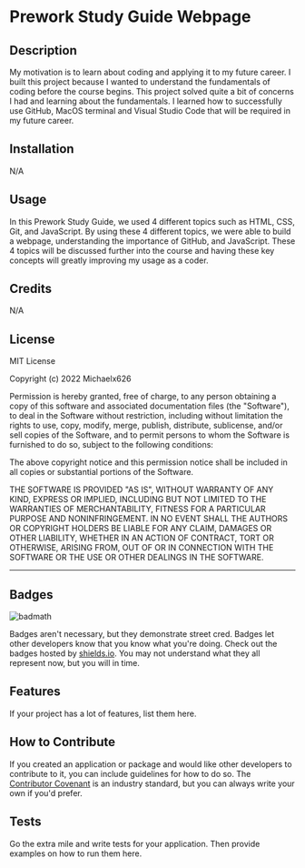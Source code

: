 # Prework Study Guide Webpage

## Description

My motivation is to learn about coding and applying it to my future career.
I built this project because I wanted to understand the fundamentals of coding before the course begins.
This project solved quite a bit of concerns I had and learning about the fundamentals.
I learned how to successfully use GitHub, MacOS terminal and Visual Studio Code that will be required in my future career.

## Installation

N/A

## Usage

In this Prework Study Guide, we used 4 different topics such as HTML, CSS, Git, and JavaScript. By using these 4 different topics, we were able to build a webpage, understanding the importance of GitHub, and JavaScript. These 4 topics will be discussed further into the course and having these key concepts will greatly improving my usage as a coder.


## Credits

N/A

## License

MIT License

Copyright (c) 2022 Michaelx626

Permission is hereby granted, free of charge, to any person obtaining a copy
of this software and associated documentation files (the "Software"), to deal
in the Software without restriction, including without limitation the rights
to use, copy, modify, merge, publish, distribute, sublicense, and/or sell
copies of the Software, and to permit persons to whom the Software is
furnished to do so, subject to the following conditions:

The above copyright notice and this permission notice shall be included in all
copies or substantial portions of the Software.

THE SOFTWARE IS PROVIDED "AS IS", WITHOUT WARRANTY OF ANY KIND, EXPRESS OR
IMPLIED, INCLUDING BUT NOT LIMITED TO THE WARRANTIES OF MERCHANTABILITY,
FITNESS FOR A PARTICULAR PURPOSE AND NONINFRINGEMENT. IN NO EVENT SHALL THE
AUTHORS OR COPYRIGHT HOLDERS BE LIABLE FOR ANY CLAIM, DAMAGES OR OTHER
LIABILITY, WHETHER IN AN ACTION OF CONTRACT, TORT OR OTHERWISE, ARISING FROM,
OUT OF OR IN CONNECTION WITH THE SOFTWARE OR THE USE OR OTHER DEALINGS IN THE
SOFTWARE.

---

## Badges

![badmath](https://img.shields.io/github/languages/top/nielsenjared/badmath)

Badges aren't necessary, but they demonstrate street cred. Badges let other developers know that you know what you're doing. Check out the badges hosted by [shields.io](https://shields.io/). You may not understand what they all represent now, but you will in time.

## Features

If your project has a lot of features, list them here.

## How to Contribute

If you created an application or package and would like other developers to contribute to it, you can include guidelines for how to do so. The [Contributor Covenant](https://www.contributor-covenant.org/) is an industry standard, but you can always write your own if you'd prefer.

## Tests

Go the extra mile and write tests for your application. Then provide examples on how to run them here.